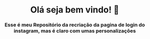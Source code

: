 <h1 align="center">Olá seja bem vindo! 👋</h1> 

<h3 align="center">Esse é meu Repositório da recriação da pagina de login do instagram, mas é claro com umas personalizações</h3> 